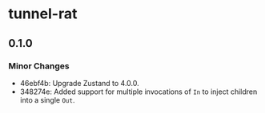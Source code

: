 # tunnel-rat

## 0.1.0

### Minor Changes

- 46ebf4b: Upgrade Zustand to 4.0.0.
- 348274e: Added support for multiple invocations of `In` to inject children into a single `Out`.
